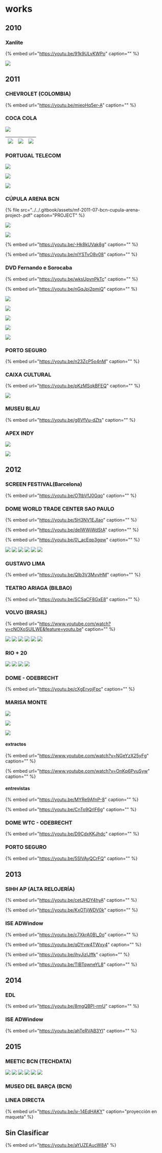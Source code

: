 # works

## 2010

### Xanlite

{% embed url="https://youtu.be/91k9ULvKWPo" caption="" %}

![](../../.gitbook/assets/mf-2010-06-fr-xanlite.jpg)

## 2011

### CHEVROLET \(COLOMBIA\)

{% embed url="https://youtu.be/mieoHq5er-A" caption="" %}

### COCA COLA

![](../../.gitbook/assets/mf-2011-xx-br-cocacola-chevrolet-hall-02.jpeg)

| ![](../../.gitbook/assets/mf-2011-xx-br-cocacola-chevrolet-hall-01.jpeg) | ![](../../.gitbook/assets/mf-2011-xx-br-cocacola-chevrolet-hall-04.jpeg) | ![](../../.gitbook/assets/mf-2011-xx-br-cocacola-chevrolet-hall-03.jpeg) |
| :--- | :--- | :--- |


### PORTUGAL TELECOM

![](../../.gitbook/assets/mf-2010-11-br-portugal-telecom-premio-literatura-02.jpg)

![](../../.gitbook/assets/mf-2010-11-br-portugal-telecom-premio-literatura-03.jpeg)

![](../../.gitbook/assets/mf-2010-11-br-portugal-telecom-premio-literatura-01.jpeg)

### CÚPULA ARENA BCN

{% file src="../../.gitbook/assets/mf-2011-07-bcn-cupula-arena-project-.pdf" caption="PROJECT" %}

![](../../.gitbook/assets/mf-2011-07-bcn-cupula-arena-1-.jpg)

![](../../.gitbook/assets/mf-2011-07-bcn-cupula-arena-5-.jpg)

{% embed url="https://youtu.be/-Hk8kUVak8g" caption="" %}

{% embed url="https://youtu.be/nIYSTvO8v08" caption="" %}

### DVD Fernando e Sorocaba

{% embed url="https://youtu.be/wksUpvnPkTc" caption="" %}

{% embed url="https://youtu.be/nGqJpj2pmiQ" caption="" %}

![](../../.gitbook/assets/mf-2011-10-br-dvd-fernando-e-sorocaba-01.jpeg)

![](../../.gitbook/assets/mf-2011-10-br-dvd-fernando-e-sorocaba-02.jpg)

![](../../.gitbook/assets/mf-2011-10-br-dvd-fernando-e-sorocaba-3-.jpg)

![](../../.gitbook/assets/mf-2011-10-br-dvd-fernando-e-sorocaba-4-.jpg)

![](../../.gitbook/assets/mf-2011-10-br-dvd-fernando-e-sorocaba-5-.jpg)

### PORTO SEGURO

{% embed url="https://youtu.be/n23ZcP5o4nM" caption="" %}

### CAIXA CULTURAL

{% embed url="https://youtu.be/pKzMSqkBFEQ" caption="" %}

![](../../.gitbook/assets/mf-2011-12-br-caixa-cultural-mapping-01.jpeg)

### MUSEU BLAU

{% embed url="https://youtu.be/g8VfVu-dZts" caption="" %}

### APEX INDY

![](../../.gitbook/assets/mf-2011-12-apex-findy-2-.jpg)

![](../../.gitbook/assets/mf-2011-12-apex-findy-1-.jpg)

## 2012

### SCREEN FESTIVAL\(Barcelona\)

{% embed url="https://youtu.be/OTtbVfJ0Gqo" caption="" %}

### DOME WORLD TRADE CENTER SAO PAULO

{% embed url="https://youtu.be/5H3NV1EJIao" caption="" %}

{% embed url="https://youtu.be/delWWjWdStA" caption="" %}

{% embed url="https://youtu.be/0\_acEqp3gqw" caption="" %}

![](../../.gitbook/assets/mf-2012-03-br-dome-world-trade-center-01.jpeg) ![](../../.gitbook/assets/mf-2012-03-br-dome-world-trade-center-02.jpeg) ![](../../.gitbook/assets/mf-2012-03-br-dome-world-trade-center-03.jpeg) ![](../../.gitbook/assets/mf-2012-03-br-dome-world-trade-center-04.jpeg) ![](../../.gitbook/assets/mf-2012-03-br-dome-world-trade-center-05.jpeg) ![](../../.gitbook/assets/mf-2012-03-br-dome-world-trade-center-06.jpeg)

### GUSTAVO LIMA

{% embed url="https://youtu.be/Qlb3V3MvvHM" caption="" %}

### TEATRO ARIAGA \(BILBAO\)

{% embed url="https://youtu.be/SCSaCF8GxE8" caption="" %}

### VOLVO \(BRASIL\)

{% embed url="https://www.youtube.com/watch?v=cNOXoSUILWE&feature=youtu.be" caption="" %}

![](../../.gitbook/assets/mf-2012-06-br-volvo-01.jpg) ![](../../.gitbook/assets/mf-2012-06-br-volvo-02.jpg) ![](../../.gitbook/assets/mf-2012-06-br-volvo-03.jpg) ![](../../.gitbook/assets/mf-2012-06-br-volvo-04.jpg) ![](../../.gitbook/assets/mf-2012-06-br-volvo-05.jpg) ![](../../.gitbook/assets/mf-2012-06-br-volvo-06.jpg)

### RIO + 20

![](../../.gitbook/assets/mf-2012-xx-br-rio-+-20-02.jpg) ![](../../.gitbook/assets/mf-2012-xx-br-rio-+-20-04.jpg) ![](../../.gitbook/assets/mf-2012-xx-br-rio-+-20-05.jpg) ![](../../.gitbook/assets/mf-2012-xx-br-rio-+-20-06.jpg)

### DOME - ODEBRECHT

{% embed url="https://youtu.be/cXgErvojFpc" caption="" %}

### MARISA MONTE

![](../../.gitbook/assets/mf-2012-10-marisa-monte-01.jpeg)

![](../../.gitbook/assets/mf-2012-10-marisa-monte-03.jpeg)

![](../../.gitbook/assets/mf-2012-10-marisa-monte-02.png)

#### extractos

{% embed url="https://www.youtube.com/watch?v=NGeYzX25yFg" caption="" %}

{% embed url="https://www.youtube.com/watch?v=OnKp6PvuSyw" caption="" %}

#### entrevistas

{% embed url="https://youtu.be/MYRe9AfnP-8" caption="" %}

{% embed url="https://youtu.be/CnTo9QrIF6g" caption="" %}

### DOME WTC - ODEBRECHT

{% embed url="https://youtu.be/D9CdxKKJhdc" caption="" %}

### PORTO SEGURO

{% embed url="https://youtu.be/5SlVAyQCrFQ" caption="" %}

## 2013

### SIHH AP \(ALTA RELOJERÍA\)

{% embed url="https://youtu.be/cetJHDY4hyA" caption="" %}

{% embed url="https://youtu.be/KxOTjiWDV0k" caption="" %}

### ISE ADWindow

{% embed url="https://youtu.be/c7XkrA0B\_0o" caption="" %}

{% embed url="https://youtu.be/qDYvw4TWxy4" caption="" %}

{% embed url="https://youtu.be/jhyJizIJffk" caption="" %}

{% embed url="https://youtu.be/TIBTqwneYL8" caption="" %}

## 2014

### EDL

{% embed url="https://youtu.be/8mgQBPl-rmU" caption="" %}

### ISE ADWindow

{% embed url="https://youtu.be/ahTeRVAB3YI" caption="" %}

## 2015

### MEETIC BCN \(TECHDATA\)

![](../../.gitbook/assets/mf-2015-05-bcn-meetic-lego-1-.jpg) ![](../../.gitbook/assets/mf-2015-05-bcn-meetic-lego-2-.jpg) ![](../../.gitbook/assets/mf-2015-05-bcn-meetic-lego-3-.jpg) ![](../../.gitbook/assets/mf-2015-05-bcn-meetic-lego-4-.jpg) ![](../../.gitbook/assets/mf-2015-05-bcn-meetic-lego-5-.jpg) ![](../../.gitbook/assets/mf-2015-05-bcn-meetic-lego-6-.jpg)

### MUSEO DEL BARÇA \(BCN\)



### LINEA DIRECTA

{% embed url="https://youtu.be/jv-14EdHAKY" caption="proyección en maqueta" %}

## Sin Clasificar

{% embed url="https://youtu.be/aYUZEAucW8A" %}



